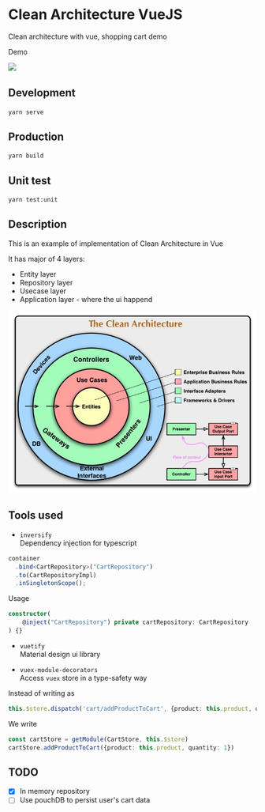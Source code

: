 # Clean Architecture VueJS

Clean architecture with vue, shopping cart demo

Demo 

![](https://travis-ci.org/thanhchungbtc/vue-shopping-clean-architecture.svg?branch=master)



## Development
```sh
yarn serve
```

## Production
```sh
yarn build
```

## Unit test
```sh
yarn test:unit
```

## Description
This is an example of implementation of Clean Architecture in Vue

It has major of 4 layers:
- Entity layer 
- Repository layer 
- Usecase layer
- Application layer - where the ui happend

 ![](./github/clean-architecture.jpg)
 
 
## Tools used
- `inversify`\
Dependency injection for typescript
```ts
container
  .bind<CartRepository>("CartRepository")
  .to(CartRepositoryImpl)
  .inSingletonScope();
```
Usage
```ts
constructor(
    @inject("CartRepository") private cartRepository: CartRepository
) {}
```

- `vuetify`\
Material design ui library

- `vuex-module-decorators`\
Access `vuex` store in a type-safety way

Instead of writing as
```ts
this.$store.dispatch('cart/addProductToCart', {product: this.product, quantity: 1})
```
We write
```ts
const cartStore = getModule(CartStore, this.$store)
cartStore.addProductToCart({product: this.product, quantity: 1})
```

 

## TODO
- [x] In memory repository
- [ ] Use pouchDB to persist user's cart data
